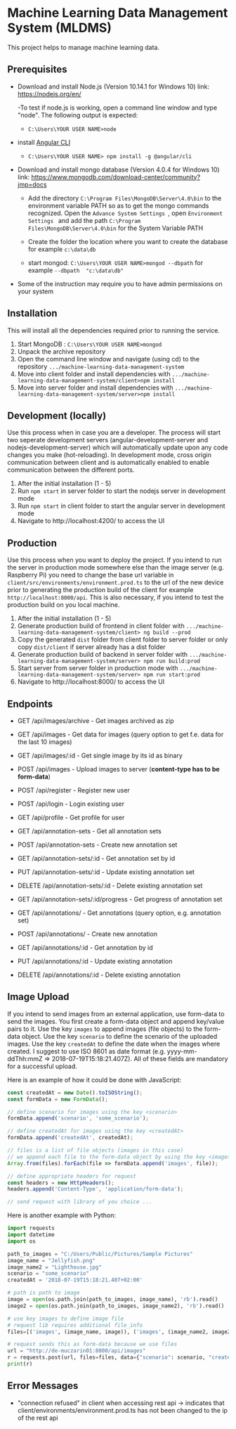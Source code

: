# Machine Learning Data Management System (MLDMS)

This project helps to manage machine learning data.

## Prerequisites

*  Download and install Node.js (Version 10.14.1 for Windows 10) link: https://nodejs.org/en/

    -To test if node.js is working, open a command line window and type "node". The following output is expected:
    - `C:\Users\YOUR USER NAME>node `
    
* install [Angular CLI](https://cli.angular.io/) 
    - `C:\Users\YOUR USER NAME> npm install -g @angular/cli `
      
* Download and install mongo database (Version 4.0.4 for Windows 10) link: https://www.mongodb.com/download-center/community?jmp=docs
 
    - Add the directory `C:\Program Files\MongoDB\Server\4.0\bin` to the environment variable PATH so as to get the mongo commands recognized. Open the  `Advance System Settings `, open  `Environment Settings ` and add the path `C:\Program    Files\MongoDB\Server\4.0\bin` for the System Variable PATH
    
    - Create the folder the location where you want to create the database for example  `c:\data\db`
    - start mongod: `C:\Users\YOUR USER NAME>mongod --dbpath`   for example  `--dbpath  "c:\data\db" `
   
    
* Some of the instruction may require you to have admin permissions on your system

## Installation

This will install all the dependencies required prior to running the service.

1.  Start MongoDB :  `C:\Users\YOUR USER NAME>mongod`
2.  Unpack the archive repository
3.  Open the command line window and navigate (using cd) to the repository  `.../machine-learning-data-management-system`
4.  Move into client folder and install dependencies with `.../machine-learning-data-management-system/client>npm install`
5.  Move into server folder and install dependencies with `.../machine-learning-data-management-system/server>npm install`

## Development (locally)

Use this process when in case you are a developer. The process will start two seperate development servers (angular-development-server and nodejs-development-server) which will automatically update upon any code changes you make (hot-reloading). In development mode, cross origin communication between client and is automatically enabled to enable communication between the different ports.

1.  After the initial installation (1 - 5)
2.  Run `npm start` in server folder to start the nodejs server in development mode
3.  Run `npm start` in client folder to start the angular server in development mode
4.  Navigate to http://localhost:4200/ to access the UI

## Production

Use this process when you want to deploy the project. If you intend to run the server in production mode somewhere else than the image server (e.g. Raspberry Pi) you need to change the base url variable in `client/src/environments/environment.prod.ts` to the url of the new device prior to generating the production build of the client for example `http://localhost:8000/api`. This is also necessary, if you intend to test the production build on you local machine.

1.  After the initial installation (1 - 5)
3.  Generate production build of frontend in client folder with `.../machine-learning-data-management-system/client> ng build --prod`
4.  Copy the generated `dist` folder from client folder to server folder or only copy `dist/client` if server already has a dist folder
5.  Generate production build of backend in server folder with `.../machine-learning-data-management-system/server> npm run build:prod`
6.  Start server from server folder in production mode with `.../machine-learning-data-management-system/server> npm run start:prod`
7. Navigate to http://localhost:8000/ to access the UI

## Endpoints

- GET /api/images/archive - Get images archived as zip

- GET /api/images - Get data for images (query option to get f.e. data for the last 10 images)

- GET /api/images/:id - Get single image by its id as binary

- POST /api/images - Upload images to server (<b>content-type has to be form-data</b>)

- POST /api/register - Register new user

- POST /api/login - Login existing user

- GET /api/profile - Get profile for user

- GET /api/annotation-sets - Get all annotation sets

- POST /api/annotation-sets - Create new annotation set

- GET /api/annotation-sets/:id - Get annotation set by id

- PUT /api/annotation-sets/:id - Update existing annotation set

- DELETE /api/annotation-sets/:id - Delete existing annotation set

- GET /api/annotation-sets/:id/progress - Get progress of annotation set

- GET /api/annotations/ - Get annotations (query option, e.g. annotation set)

- POST /api/annotations/ - Create new annotation

- GET /api/annotations/:id - Get annotation by id

- PUT /api/annotations/:id - Update existing annotation

- DELETE /api/annotations/:id - Delete existing annotation

## Image Upload

If you intend to send images from an external application, use form-data to send the images. You first create a form-data object and append
key/value pairs to it. Use the key `images` to append images (file objects) to the form-data object. Use the key
`scenario` to define the scenario of the uploaded images. Use the key `createdAt` to define the date when the images where created. I suggest to use ISO 8601 as date format (e.g. yyyy-mm-ddThh:mmZ => 2018-07-19T15:18:21.407Z). All of these fields are mandatory for a successful upload.

Here is an example of how it could be done with JavaScript:

```javascript
const createdAt = new Date().toISOString();
const formData = new FormData();

// define scenario for images using the key <scenario>
formData.append('scenario', 'some_scenario');

// define createdAt for images using the key <createdAt>
formData.append('createdAt', createdAt);

// files is a list of file objects (images in this case)
// we append each file to the form-data object by using the key <images>
Array.from(files).forEach(file => formData.append('images', file));

// define appropriate headers for request
const headers = new HttpHeaders();
headers.append('Content-Type', 'application/form-data');

// send request with library of you choice ...
```

Here is another example with Python:

```python
import requests
import datetime
import os

path_to_images = "C:/Users/Public/Pictures/Sample Pictures"
image_name = "Jellyfish.png"
image_name2 = "Lighthouse.jpg"
scenario = "some_scenario"
createdAt = '2018-07-19T15:18:21.407+02:00'

# path is path to image
image = open(os.path.join(path_to_images, image_name), 'rb').read()
image2 = open(os.path.join(path_to_images, image_name2), 'rb').read()

# use key images to define image file
# request lib requires additional file_info
files=[('images', (image_name, image)), ('images', (image_name2, image2))]

# request sends this as form-data because we use files
url = "http://de-muczarin01:8000/api/images"
r = requests.post(url, files=files, data={"scenario": scenario, "createdAt": createdAt})
print(r)
```

## Error Messages

- "connection refused" in client when accessing rest api -> indicates that client/environments/environment.prod.ts has not been changed to the ip of the rest api





